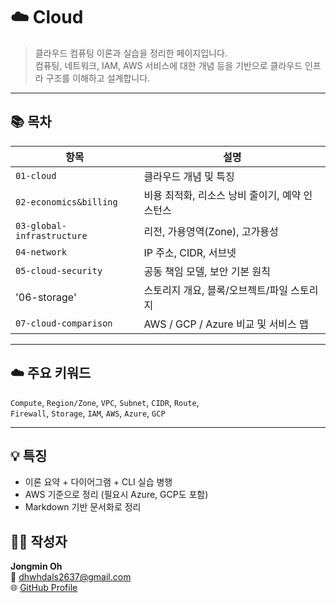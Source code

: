 # ☁️ Cloud

> 클라우드 컴퓨팅 이론과 실습을 정리한 페이지입니다.  
> 컴퓨팅, 네트워크, IAM, AWS 서비스에 대한 개념 등을 기반으로 클라우드 인프라 구조를 이해하고 설계합니다.

---

## 📚 목차

| 항목 | 설명 |
|------|------|
| `01-cloud` | 클라우드 개념 및 특징|
| `02-economics&billing` | 비용 최적화, 리소스 낭비 줄이기, 예약 인스턴스 |
| `03-global-infrastructure` | 리전, 가용영역(Zone), 고가용성 |
| `04-network` | IP 주소, CIDR, 서브넷 |
| `05-cloud-security` | 공동 책임 모델, 보안 기본 원칙 |
| '06-storage' | 스토리지 개요, 블록/오브젝트/파일 스토리지 |
| `07-cloud-comparison` | AWS / GCP / Azure 비교 및 서비스 맵 |

---

## ☁️ 주요 키워드

`Compute`, `Region/Zone`, `VPC`, `Subnet`, `CIDR`, `Route`,  
`Firewall`, `Storage`, `IAM`, `AWS`, `Azure`, `GCP`

---

## 💡 특징

- 이론 요약 + 다이어그램 + CLI 실습 병행
- AWS 기준으로 정리 (필요시 Azure, GCP도 포함)
- Markdown 기반 문서화로 정리

## 🧑‍💻 작성자

**Jongmin Oh**  
📧 dhwhdals2637@gmail.com  
🌐 [GitHub Profile](https://github.com/Oh-jongmin)
